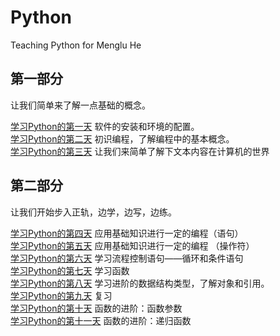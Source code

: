 # Python
Teaching Python for Menglu He

## 第一部分

让我们简单来了解一点基础的概念。

[学习Python的第一天](Tutorial/Guide01.md) 软件的安装和环境的配置。  
[学习Python的第二天](Tutorial/Guide02.md) 初识编程，了解编程中的基本概念。  
[学习Python的第三天](Tutorial/Guide03.md) 让我们来简单了解下文本内容在计算机的世界

## 第二部分

让我们开始步入正轨，边学，边写，边练。

[学习Python的第四天](Tutorial/Guide04.md) 应用基础知识进行一定的编程（语句）  
[学习Python的第五天](Tutorial/Guide05.md) 应用基础知识进行一定的编程  （操作符）  
[学习Python的第六天](Tutorial/Guide06.md) 学习流程控制语句——循环和条件语句  
[学习Python的第七天](Tutorial/Guide07.md) 学习函数  
[学习Python的第八天](Tutorial/Guide08.md) 学习进阶的数据结构类型，了解对象和引用。  
[学习Python的第九天](Tutorial/Guide09.md) 复习   
[学习Python的第十天](Tutorial/Guide10.md) 函数的进阶：函数参数   
[学习Python的第十一天](Tutorial/Guide11.md) 函数的进阶：递归函数